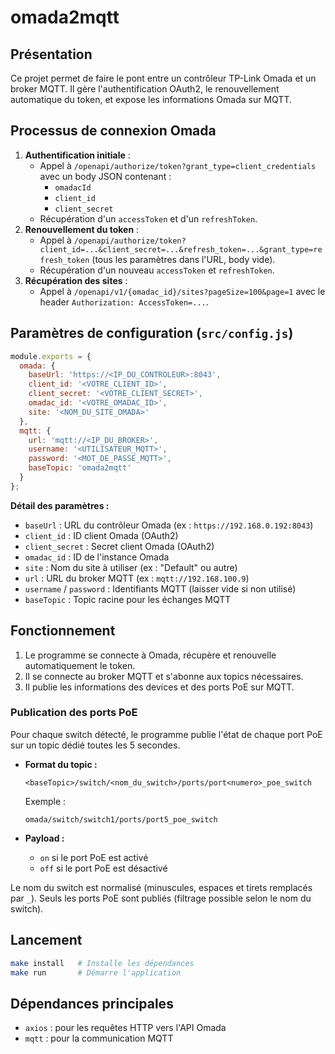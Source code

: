 
# omada2mqtt

## Présentation

Ce projet permet de faire le pont entre un contrôleur TP-Link Omada et un broker MQTT. Il gère l'authentification OAuth2, le renouvellement automatique du token, et expose les informations Omada sur MQTT.

## Processus de connexion Omada

1. **Authentification initiale** :
   - Appel à `/openapi/authorize/token?grant_type=client_credentials` avec un body JSON contenant :
     - `omadacId`
     - `client_id`
     - `client_secret`
   - Récupération d'un `accessToken` et d'un `refreshToken`.
2. **Renouvellement du token** :
   - Appel à `/openapi/authorize/token?client_id=...&client_secret=...&refresh_token=...&grant_type=refresh_token` (tous les paramètres dans l'URL, body vide).
   - Récupération d'un nouveau `accessToken` et `refreshToken`.
3. **Récupération des sites** :
   - Appel à `/openapi/v1/{omadac_id}/sites?pageSize=100&page=1` avec le header `Authorization: AccessToken=...`.

## Paramètres de configuration (`src/config.js`)

```js
module.exports = {
  omada: {
    baseUrl: 'https://<IP_DU_CONTROLEUR>:8043',
    client_id: '<VOTRE_CLIENT_ID>',
    client_secret: '<VOTRE_CLIENT_SECRET>',
    omadac_id: '<VOTRE_OMADAC_ID>',
    site: '<NOM_DU_SITE_OMADA>'
  },
  mqtt: {
    url: 'mqtt://<IP_DU_BROKER>',
    username: '<UTILISATEUR_MQTT>',
    password: '<MOT_DE_PASSE_MQTT>',
    baseTopic: 'omada2mqtt'
  }
};
```

**Détail des paramètres :**

- `baseUrl` : URL du contrôleur Omada (ex : `https://192.168.0.192:8043`)
- `client_id` : ID client Omada (OAuth2)
- `client_secret` : Secret client Omada (OAuth2)
- `omadac_id` : ID de l'instance Omada
- `site` : Nom du site à utiliser (ex : "Default" ou autre)
- `url` : URL du broker MQTT (ex : `mqtt://192.168.100.9`)
- `username` / `password` : Identifiants MQTT (laisser vide si non utilisé)
- `baseTopic` : Topic racine pour les échanges MQTT


## Fonctionnement

1. Le programme se connecte à Omada, récupère et renouvelle automatiquement le token.
2. Il se connecte au broker MQTT et s'abonne aux topics nécessaires.
3. Il publie les informations des devices et des ports PoE sur MQTT.

### Publication des ports PoE

Pour chaque switch détecté, le programme publie l'état de chaque port PoE sur un topic dédié toutes les 5 secondes.

- **Format du topic :**
  
  ```
  <baseTopic>/switch/<nom_du_switch>/ports/port<numero>_poe_switch
  ```
  
  Exemple :
  
  ```
  omada/switch/switch1/ports/port5_poe_switch
  ```

- **Payload :**
  - `on` si le port PoE est activé
  - `off` si le port PoE est désactivé

Le nom du switch est normalisé (minuscules, espaces et tirets remplacés par `_`).
Seuls les ports PoE sont publiés (filtrage possible selon le nom du switch).

## Lancement

```bash
make install   # Installe les dépendances
make run       # Démarre l'application
```

## Dépendances principales

- `axios` : pour les requêtes HTTP vers l'API Omada
- `mqtt` : pour la communication MQTT
